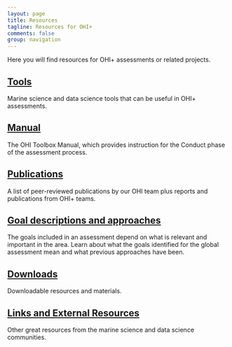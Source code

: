 ```yaml
---
layout: page
title: Resources
tagline: Resources for OHI+
comments: false
group: navigation
---
```


Here you will find resources for OHI+ assessments or related projects.

## [Tools](/resources/tools)
Marine science and data science tools that can be useful in OHI+ assessments.

## [Manual](/manual)
The OHI Toolbox Manual, which provides instruction for the Conduct phase of the assessment process.

## [Publications](/resources/publications)
A list of peer-reviewed publications by our OHI team plus reports and publications from OHI+ teams.

## [Goal descriptions and approaches](/goals)
The goals included in an assessment depend on what is relevant and important in the area. Learn about what the goals identified for the global assessment mean and what previous approaches have been.

## [Downloads](/resources/downloads)
Downloadable resources and materials.

## [Links and External Resources](/resources/links)
Other great resources from the marine science and data science communities. 

